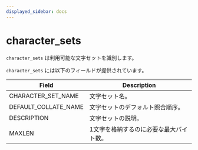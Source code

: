 ```yaml
---
displayed_sidebar: docs
---
```


# character_sets

`character_sets` は利用可能な文字セットを識別します。

`character_sets` には以下のフィールドが提供されています。

| **Field**            | **Description**                              |
| -------------------- | -------------------------------------------- |
| CHARACTER_SET_NAME   | 文字セット名。                               |
| DEFAULT_COLLATE_NAME | 文字セットのデフォルト照合順序。             |
| DESCRIPTION          | 文字セットの説明。                           |
| MAXLEN               | 1文字を格納するのに必要な最大バイト数。      |